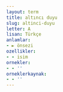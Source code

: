 ```yaml
---
layout: term
title: altıncı duyu
slug: altinci-duyu
letter: A
lisan: Türkçe
anlamlar:
- ► önsezi
ozellikler:
- - isim
ornekler:
- - ''
orneklerkaynak:
- - ''
---
```

